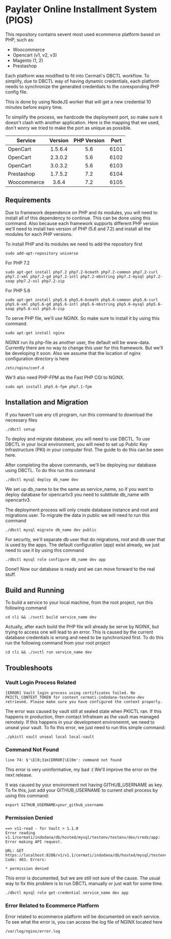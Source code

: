 # Paylater Online Installment System (PIOS)

This repository contains sevent most used ecommerce platform based on PHP, such as:

* Woocommerce
* Opencart (v1, v2, v3)
* Magento (1, 2)
* Prestashop

Each platform was modified to fit into Cermati's DBCTL workflow. To simplify, due to DBCTL way of having dynamic credentials, each platform needs to synchronize the generated credentials to the coresponding PHP config file.

This is done by using NodeJS worker that will get a new credential 10 minutes before expiry time.

To simplify the process, we hardcode the deployment port, so make sure it doesn't clash with another application. Here is the mapping that we used, don't worry we tried to make the port as unique as possible.

| Service     | Version | PHP Version | Port |
| ----------  |:-------:|:-----------:| ---- |
| OpenCart    | 1.5.6.4 | 5.6         | 6101 |
| OpenCart    | 2.3.0.2 | 5.6         | 6102 |
| OpenCart    | 3.0.3.2 | 5.6         | 6103 |
| Prestashop  | 1.7.5.2 | 7.2         | 6104 |
| Woocommerce | 3.6.4   | 7.2         | 6105 |

## Requirements

Due to framework dependence on PHP and its modules, you will need to install all of this dependency to continue. This can be done using this command. Also because each framework supports different PHP version we'll need to install two version of PHP (5.6 and 7.2) and install all the modules for each PHP versions.

To install PHP and its modules we need to add the repository first
```
sudo add-apt-repository universe
```

For PHP 7.2
```
sudo apt-get install php7.2 php7.2-bcmath php7.2-common php7.2-curl php7.2-xml php7.2-gd php7.2-intl php7.2-mbstring php7.2-mysql php7.2-soap php7.2-xsl php7.2-zip
```

For PHP 5.6
```
sudo apt-get install php5.6 php5.6-bcmath php5.6-common php5.6-curl php5.6-xml php5.6-gd php5.6-intl php5.6-mbstring php5.6-mysql php5.6-soap php5.6-xsl php5.6-zip
```

To serve PHP file, we'll use NGINX. So make sure to install it by using this command. 
```
sudo apt-get install nginx
```

NGINX run its php-file as another user, the default will be www-data. Currently there are no way to change this user for this framework. But we'll be developing it soon. Also we assume that the location of nginx configuration directory is here
```
/etc/nginx/conf.d
```

We'll also need PHP-FPM as the Fast PHP CGI to NGINX.
```
sudo apt install php5.6-fpm php7.1-fpm
```

## Installation and Migration
If you haven't use any ctl program, run this command to download the necessary files
```
./dbctl setup
```

To deploy and migrate database, you will need to use DBCTL. To use DBCTL in your local environment, you will need to set up Public Key Infrastructure (PKI) in your computer first. The guide to do this can be seen here.

After completing the above commands, we'll be deploying our database using DBCTL. To do this run this command
```
./dbctl mysql deploy db_name dev
```
We set up db_name to be the same as service_name, so if you want to deploy database for opencartv3 you need to subtitute db_name with opencartv3.

The deployment process will only create database instance and root and migrations user. To migrate the data in public we will need to run this command
```
./dbctl mysql migrate db_name dev public
```

For security, we'll separate db user that do migrations, root and db user that is used by the apps. The default configuration (app) exist already, we just need to use it by using this command
```
./dbctl mysql role configure db_name dev app
```
Done!! Now our database is ready and we can move forward to the real stuff.

## Build and Running

To build a service to your local machine, from the root project, run this following command
```
cd cli && ./svctl build service_name dev
```

Actually, after each build the PHP file will already be serve by NGINX, but trying to access one will lead to an error. This is caused by the current database credentials is wrong and need to be synchronized first. To do this run the following command from your root project
```
cd cli && ./svctl run service_name dev
```

## Troubleshoots
### Vault Login Process Related
```
[ERROR] Vault login process using certificates failed. No PKICTL_CONTEXT_TOKEN for context cermati-indodana-testenv-dev retrieved. Please make sure you have configured the context properly.
```
The error was caused by vault still at sealed state when PKICTL ran. If this happens in production, then contact Infrateam as the vault mas managed remotely. If this happens in your development environemnt, we need to unseal your vault. To fix this error, we just need to run this simple command:
```
./pkictl vault unseal local local-vault
```

### Command Not Found
```
line 74: $'\E[0;31m[ERROR]\E[0m': command not found
```
This error is very uninformative, my bad :(
We'll improve the error on the next release.
 
    
It was caused by your environment not having GITHUB_USERNAME as key. To fix this, just add your GITHUB_USERNAME to current shell process by using this command:
```
export GITHUB_USERNAME=your_github_username
```
### Permission Denied
```
==> v11-read - for Vault > 1.1.0
Error reading v1.1/cermati/indodana/db/hosted/mysql/testenv/testenv/dev/creds/app: Error making API request.

URL: GET https://localhost:8200/v1/v1.1/cermati/indodana/db/hosted/mysql/testenv/testenv/dev/creds/app
Code: 403. Errors:

* permission denied
```
This error is documented, but we are still not sure of the cause. The usual way to fix this problem is to run DBCTL manually or just wait for some time.
```
./dbctl mysql role get-credential service_name dev app
```

### Error Related to Ecommerce Platform
Error related to ecommerce platform will be documented on each service. To see what the error is, you can access the log file of NGINX located here
```
/var/log/nginx/error.log
```